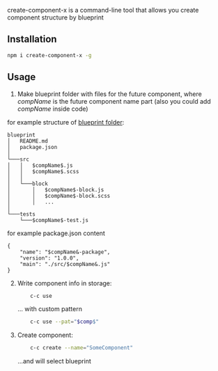 create-component-x is a command-line tool that allows you create component structure by blueprint

Installation
--------------

```sh
npm i create-component-x -g
```

Usage
--------------

1. Make blueprint folder with files for the future component, where $compName$ is the future component name part (also you could add $compName$ inside code)

for example structure of [blueprint folder](https://github.com/jarskii/create-component-x/tree/master/examples/blueprint):


    blueprint
    │   README.md
    │   package.json
    │
    └───src
    │   │   $compName$.js
    │   │   $compName$.scss
    │   │
    │   └───block
    │       │   $compName$-block.js
    │       │   $compName$-block.scss
    │       │   ...
    │
    └───tests
        └───$compName$-test.js



for example package.json content


    {
        "name": "$compName&-package",
        "version": "1.0.0",
        "main": "./src/$compName&.js"
    }
   

2. Write component info in storage:

    ```sh
        c-c use
    ```
    ... with custom pattern

    ```sh
        c-c use --pat="$comp$"
    ```

3. Create component:

    ```sh
        c-c create --name="SomeComponent"
    ```
    ...and will select blueprint
